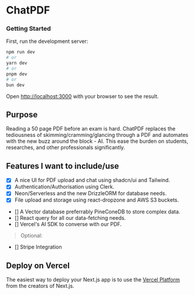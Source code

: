 # ChatPDF


### Getting Started

First, run the development server:

```bash
npm run dev
# or
yarn dev
# or
pnpm dev
# or
bun dev
```

Open [http://localhost:3000](http://localhost:3000) with your browser to see the result.

## Purpose

Reading a 50 page PDF before an exam is hard. ChatPDF replaces the tediousness of skimming/cramming/glancing through a PDF and automates with the new buzz around the block - AI. This ease the burden on students, researches, and other professionals significantly.

## Features I want to include/use

- [x] A nice UI for PDF upload and chat using shadcn/ui and Tailwind.
- [x] Authentication/Authorisation using Clerk.
- [x] Neon/Serverless and the new DrizzleORM for database needs.
- [x] File upload and storage using react-dropzone and AWS S3 buckets.
- [] A Vector database preferrably PineConeDB to store complex data.
- [] React query for all our data-fetching needs.
- [] Vercel's AI SDK to converse with our PDF.

> Optional:
- [] Stripe Integration

## Deploy on Vercel

The easiest way to deploy your Next.js app is to use the [Vercel Platform](https://vercel.com/new?utm_medium=default-template&filter=next.js&utm_source=create-next-app&utm_campaign=create-next-app-readme) from the creators of Next.js.


